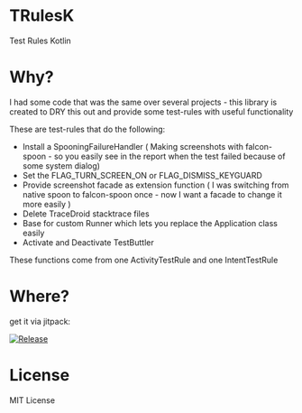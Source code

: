 TRulesK
=======

Test Rules Kotlin

Why?
====

I had some code that was the same over several projects - this library is created to DRY this out and provide some test-rules with useful functionality

These are test-rules that do the following:
 - Install a SpooningFailureHandler ( Making screenshots with falcon-spoon - so you easily see in the report when the test failed because of some system dialog)
 - Set the FLAG_TURN_SCREEN_ON or FLAG_DISMISS_KEYGUARD
 - Provide screenshot facade as extension function ( I was switching from native spoon to falcon-spoon once - now I want a facade to change it more easily )
 - Delete TraceDroid stacktrace files
 - Base for custom Runner which lets you replace the Application class easily
 - Activate and Deactivate TestButtler
 
These functions come from one ActivityTestRule and one IntentTestRule

Where?
======

get it via jitpack:

[![Release](https://jitpack.io/v/ligi/trulesk.svg)](https://jitpack.io/#ligi/trulesk)

License
=======

MIT License
